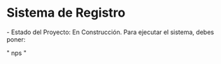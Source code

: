 <h1> Sistema de Registro</h1>
- Estado del Proyecto: En Construcción.
Para ejecutar el sistema, debes poner:
 
 " nps "
